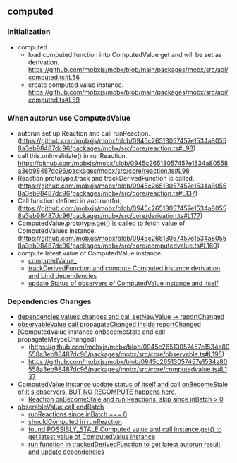## computed

### Initialization

- computed
  - load computed function into ComputedValue get and will be set as derivation. https://github.com/mobxjs/mobx/blob/main/packages/mobx/src/api/computed.ts#L56
  - create computed value instance. https://github.com/mobxjs/mobx/blob/main/packages/mobx/src/api/computed.ts#L59

### When autorun use ComputedValue

- autorun set up Reaction and call runReaction. (https://github.com/mobxjs/mobx/blob/0945c26513057457e1534a80558a3eb98487dc96/packages/mobx/src/core/reaction.ts#L93)
- call this.onInvalidate() in runReaction. https://github.com/mobxjs/mobx/blob/0945c26513057457e1534a80558a3eb98487dc96/packages/mobx/src/core/reaction.ts#L98
- Reaction.prototype.track and trackDerivedFunction is called. (https://github.com/mobxjs/mobx/blob/0945c26513057457e1534a80558a3eb98487dc96/packages/mobx/src/core/reaction.ts#L137)
- Call function defined in autorun(fn); (https://github.com/mobxjs/mobx/blob/0945c26513057457e1534a80558a3eb98487dc96/packages/mobx/src/core/derivation.ts#L177)
- ComputedValue.prototype.get() is called to fetch value of ComputedValues instance. (https://github.com/mobxjs/mobx/blob/0945c26513057457e1534a80558a3eb98487dc96/packages/mobx/src/core/computedvalue.ts#L160)
- compute latest value of ComputedValue instance.
  - [computedValue\_](https://github.com/mobxjs/mobx/blob/0945c26513057457e1534a80558a3eb98487dc96/packages/mobx/src/core/computedvalue.ts#L205)
  - [trackDerivedFunction and compute Computed instance derivation and bind dependencies](https://github.com/mobxjs/mobx/blob/0945c26513057457e1534a80558a3eb98487dc96/packages/mobx/src/core/computedvalue.ts#L237)
  - [update Status of observers of ComputedValue instance and itself](https://github.com/mobxjs/mobx/blob/0945c26513057457e1534a80558a3eb98487dc96/packages/mobx/src/core/observable.ts#L203)

### Dependencies Changes

- [dependencies values changes and call setNewValue -> reportChanged](https://github.com/mobxjs/mobx/blob/0945c26513057457e1534a80558a3eb98487dc96/packages/mobx/src/types/observablevalue.ts#L136)
- [observableValue call propagateChanged inside reportChanged](https://github.com/mobxjs/mobx/blob/0945c26513057457e1534a80558a3eb98487dc96/packages/mobx/src/core/atom.ts#L68)
- [ComputedValue instance onBecomeStale and call propagateMaybeChanged]
  - (https://github.com/mobxjs/mobx/blob/0945c26513057457e1534a80558a3eb98487dc96/packages/mobx/src/core/observable.ts#L195)
  - https://github.com/mobxjs/mobx/blob/0945c26513057457e1534a80558a3eb98487dc96/packages/mobx/src/core/computedvalue.ts#L137
- [ComputedValue instance update status of itself and call onBecomeStale of it's observers, BUT NO RECOMPUTE happens here.](https://github.com/mobxjs/mobx/blob/0945c26513057457e1534a80558a3eb98487dc96/packages/mobx/src/core/observable.ts#L219)
  - [Reaction onBecomeStale and run Reactions, skip since inBatch > 0](https://github.com/mobxjs/mobx/blob/0945c26513057457e1534a80558a3eb98487dc96/packages/mobx/src/core/reaction.ts#L228)
- [obserableValue call endBatch](https://github.com/mobxjs/mobx/blob/0945c26513057457e1534a80558a3eb98487dc96/packages/mobx/src/core/atom.ts#L69)
  - [runReactions since inBatch === 0](https://github.com/mobxjs/mobx/blob/0945c26513057457e1534a80558a3eb98487dc96/packages/mobx/src/core/observable.ts#L109)
  - [shouldComputed in runReaction](https://github.com/mobxjs/mobx/blob/0945c26513057457e1534a80558a3eb98487dc96/packages/mobx/src/core/reaction.ts#L98)
  - [found POSSIBLY_STALE Computed value and call instance.get() to get latest value of ComputedValue instance](https://github.com/mobxjs/mobx/blob/0945c26513057457e1534a80558a3eb98487dc96/packages/mobx/src/core/derivation.ts#L104)
  - [run function in trackedDerivedFunction to get latest autorun result and update dependencies](https://github.com/mobxjs/mobx/blob/0945c26513057457e1534a80558a3eb98487dc96/packages/mobx/src/core/derivation.ts#L177)

